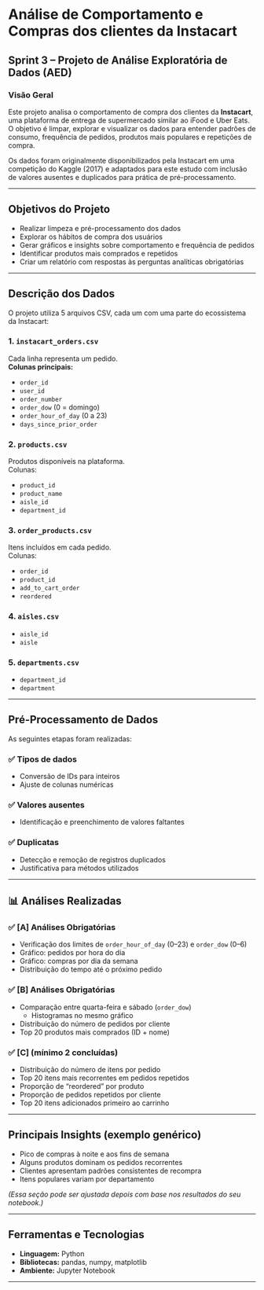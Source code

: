 # Análise de Comportamento e Compras dos clientes da Instacart  
## Sprint 3 – Projeto de Análise Exploratória de Dados (AED)

### Visão Geral  
Este projeto analisa o comportamento de compra dos clientes da **Instacart**, uma plataforma de entrega de supermercado similar ao iFood e Uber Eats.  
O objetivo é limpar, explorar e visualizar os dados para entender padrões de consumo, frequência de pedidos, produtos mais populares e repetições de compra.

Os dados foram originalmente disponibilizados pela Instacart em uma competição do Kaggle (2017) e adaptados para este estudo com inclusão de valores ausentes e duplicados para prática de pré-processamento.

---

## Objetivos do Projeto

- Realizar limpeza e pré-processamento dos dados  
- Explorar os hábitos de compra dos usuários  
- Gerar gráficos e insights sobre comportamento e frequência de pedidos  
- Identificar produtos mais comprados e repetidos  
- Criar um relatório com respostas às perguntas analíticas obrigatórias  

---

## Descrição dos Dados

O projeto utiliza 5 arquivos CSV, cada um com uma parte do ecossistema da Instacart:

### 1. `instacart_orders.csv`
Cada linha representa um pedido.  
**Colunas principais:**
- `order_id`
- `user_id`
- `order_number`
- `order_dow` (0 = domingo)
- `order_hour_of_day` (0 a 23)
- `days_since_prior_order`

### 2. `products.csv`
Produtos disponíveis na plataforma.  
Colunas:
- `product_id`
- `product_name`
- `aisle_id`
- `department_id`

### 3. `order_products.csv`
Itens incluídos em cada pedido.  
Colunas:
- `order_id`
- `product_id`
- `add_to_cart_order`
- `reordered`

### 4. `aisles.csv`
- `aisle_id`
- `aisle`

### 5. `departments.csv`
- `department_id`
- `department`

---

## Pré-Processamento de Dados

As seguintes etapas foram realizadas:

### ✅ Tipos de dados
- Conversão de IDs para inteiros  
- Ajuste de colunas numéricas

### ✅ Valores ausentes
- Identificação e preenchimento de valores faltantes

### ✅ Duplicatas
- Detecção e remoção de registros duplicados  
- Justificativa para métodos utilizados

---

## 📊 Análises Realizadas

### ✅ [A] Análises Obrigatórias
- Verificação dos limites de `order_hour_of_day` (0–23) e `order_dow` (0–6)  
- Gráfico: pedidos por hora do dia  
- Gráfico: compras por dia da semana  
- Distribuição do tempo até o próximo pedido

### ✅ [B] Análises Obrigatórias
- Comparação entre quarta-feira e sábado (`order_dow`)  
  - Histogramas no mesmo gráfico  
- Distribuição do número de pedidos por cliente  
- Top 20 produtos mais comprados (ID + nome)

### ✅ [C] (mínimo 2 concluídas)
- Distribuição do número de itens por pedido  
- Top 20 itens mais recorrentes em pedidos repetidos  
- Proporção de “reordered” por produto  
- Proporção de pedidos repetidos por cliente  
- Top 20 itens adicionados primeiro ao carrinho

---

## Principais Insights (exemplo genérico)
- Pico de compras à noite e aos fins de semana  
- Alguns produtos dominam os pedidos recorrentes  
- Clientes apresentam padrões consistentes de recompra  
- Itens populares variam por departamento

*(Essa seção pode ser ajustada depois com base nos resultados do seu notebook.)*

---

## Ferramentas e Tecnologias

- **Linguagem:** Python  
- **Bibliotecas:** pandas, numpy, matplotlib
- **Ambiente:** Jupyter Notebook

---
